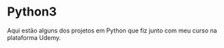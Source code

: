 # Python3

Aqui estão alguns dos projetos em Python que fiz junto com meu curso na plataforma Udemy.
